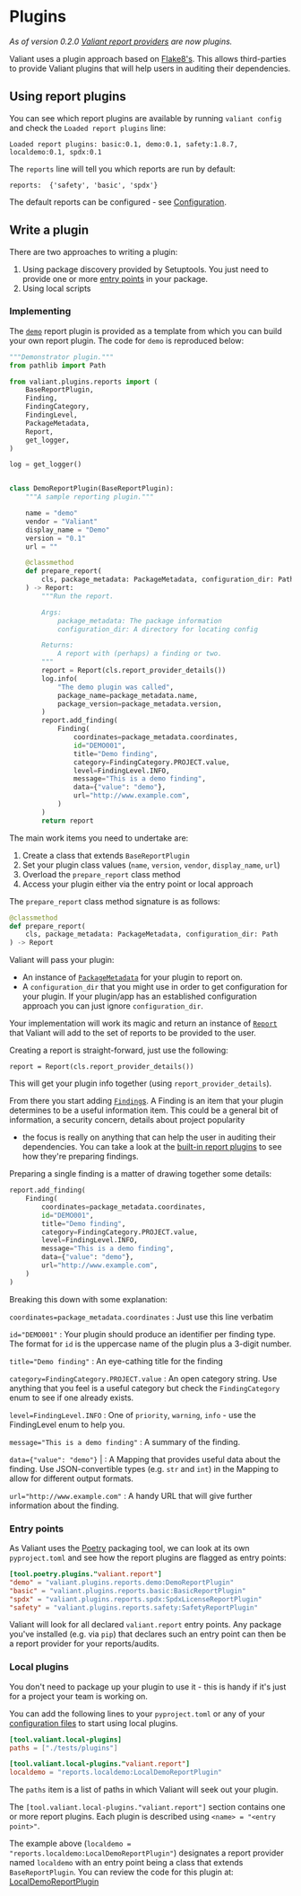 # Plugins

_As of version 0.2.0 [Valiant report providers](providers.md) are now plugins._

Valiant uses a plugin approach based on
[Flake8's](https://flake8.pycqa.org/en/latest/plugin-development/index.html).
This allows third-parties to provide Valiant plugins that will help users in
auditing their dependencies.

## Using report plugins

You can see which report plugins are available by running `valiant config` and
check the `Loaded report plugins` line:

    Loaded report plugins: basic:0.1, demo:0.1, safety:1.8.7, localdemo:0.1, spdx:0.1

The `reports` line will tell you which reports are run by default:

    reports:  {'safety', 'basic', 'spdx'}

The default reports can be configured - see [Configuration](configuration.md).

## Write a plugin

There are two approaches to writing a plugin:

1. Using package discovery provided by Setuptools. You just need to provide one or more
    [entry points](https://setuptools.readthedocs.io/en/latest/pkg_resources.html#entry-points)
    in your package.
2. Using local scripts

### Implementing

The [`demo`](https://github.com/pomes/valiant/blob/master/src/valiant/plugins/reports/demo.py)
report plugin is provided as a template from which you can build your own report plugin. The code
for `demo` is reproduced below:

```python
"""Demonstrator plugin."""
from pathlib import Path

from valiant.plugins.reports import (
    BaseReportPlugin,
    Finding,
    FindingCategory,
    FindingLevel,
    PackageMetadata,
    Report,
    get_logger,
)

log = get_logger()


class DemoReportPlugin(BaseReportPlugin):
    """A sample reporting plugin."""

    name = "demo"
    vendor = "Valiant"
    display_name = "Demo"
    version = "0.1"
    url = ""

    @classmethod
    def prepare_report(
        cls, package_metadata: PackageMetadata, configuration_dir: Path
    ) -> Report:
        """Run the report.

        Args:
            package_metadata: The package information
            configuration_dir: A directory for locating config

        Returns:
            A report with (perhaps) a finding or two.
        """
        report = Report(cls.report_provider_details())
        log.info(
            "The demo plugin was called",
            package_name=package_metadata.name,
            package_version=package_metadata.version,
        )
        report.add_finding(
            Finding(
                coordinates=package_metadata.coordinates,
                id="DEMO001",
                title="Demo finding",
                category=FindingCategory.PROJECT.value,
                level=FindingLevel.INFO,
                message="This is a demo finding",
                data={"value": "demo"},
                url="http://www.example.com",
            )
        )
        return report

```

The main work items you need to undertake are:

1. Create a class that extends `BaseReportPlugin`
2. Set your plugin class values (`name`, `version`, `vendor`, `display_name`, `url`)
3. Overload the `prepare_report` class method
4. Access your plugin either via the entry point or local approach

The `prepare_report` class method signature is as follows:

```python
@classmethod
def prepare_report(
    cls, package_metadata: PackageMetadata, configuration_dir: Path
) -> Report
```

Valiant will pass your plugin:

* An instance of
    [`PackageMetadata`](https://github.com/pomes/valiant/blob/master/src/valiant/package/model.py)
    for your plugin to report on.
* A `configuration_dir` that you might use in order to get configuration for your plugin.
    If your plugin/app has an established configuration approach you can just ignore
    `configuration_dir`.

Your implementation will work its magic and return an instance of
[`Report`](https://github.com/pomes/valiant/blob/master/src/valiant/reports/model.py)
that Valiant will add to the set of reports to be provided to the user.

Creating a report is straight-forward, just use the following:

    report = Report(cls.report_provider_details())

This will get your plugin info together (using `report_provider_details`).

From there you start adding
[`Finding`s](https://github.com/pomes/valiant/blob/master/src/valiant/reports/model.py).
A Finding is an item that your plugin determines to be a useful information item. This
could be a general bit of information, a security concern, details about project popularity
- the focus is really on anything that can help the user in auditing their dependencies.
You can take a look at the
[built-in report plugins](https://github.com/pomes/valiant/tree/master/src/valiant/plugins/reports)
to see how they're preparing findings.

Preparing a single finding is a matter of drawing together some details:

```python
report.add_finding(
    Finding(
        coordinates=package_metadata.coordinates,
        id="DEMO001",
        title="Demo finding",
        category=FindingCategory.PROJECT.value,
        level=FindingLevel.INFO,
        message="This is a demo finding",
        data={"value": "demo"},
        url="http://www.example.com",
    )
)
```

Breaking this down with some explanation:

`coordinates=package_metadata.coordinates`
:   Just use this line verbatim

`id="DEMO001"`
:   Your plugin should produce an identifier per finding type. The format for
    `id` is the uppercase name of the plugin plus a 3-digit number.

`title="Demo finding"`
:   An eye-cathing title for the finding

`category=FindingCategory.PROJECT.value`
:   An open category string. Use anything that you feel is a useful category but check the
    `FindingCategory` enum to see if one already exists.

`level=FindingLevel.INFO`
:   One of `priority`, `warning`, `info` - use the FindingLevel enum to help you.

`message="This is a demo finding"`
:   A summary of the finding.

`data={"value": "demo"}` |
:   A Mapping that provides useful data about the finding. Use JSON-convertible types
    (e.g. `str` and `int`) in the Mapping to allow for different output formats.

`url="http://www.example.com"`
:   A handy URL that will give further information about the finding.

### Entry points

As Valiant uses the [Poetry](https://python-poetry.org/) packaging tool, we can look
at its own `pyproject.toml` and see how the report plugins are flagged as entry points:

```toml
[tool.poetry.plugins."valiant.report"]
"demo" = "valiant.plugins.reports.demo:DemoReportPlugin"
"basic" = "valiant.plugins.reports.basic:BasicReportPlugin"
"spdx" = "valiant.plugins.reports.spdx:SpdxLicenseReportPlugin"
"safety" = "valiant.plugins.reports.safety:SafetyReportPlugin"
```

Valiant will look for all declared `valiant.report` entry points. Any package you've installed
(e.g. via `pip`) that declares such an entry point can then be a report provider for your
reports/audits.

### Local plugins

You don't need to package up your plugin to use it - this is handy if it's just for
a project your team is working on.

You can add the following lines to your `pyproject.toml` or any of your
[configuration files](configuration.md) to start using local plugins.

```toml
[tool.valiant.local-plugins]
paths = ["./tests/plugins"]

[tool.valiant.local-plugins."valiant.report"]
localdemo = "reports.localdemo:LocalDemoReportPlugin"
```

The `paths` item is a list of paths in which Valiant will seek out your plugin.

The `[tool.valiant.local-plugins."valiant.report"]` section contains one or more
report plugins. Each plugin is described using `<name> = "<entry point>"`.

The example above (`localdemo = "reports.localdemo:LocalDemoReportPlugin"`)
designates a report provider named `localdemo` with an entry point being a class
that extends `BaseReportPlugin`. You can review the code for this plugin at:
[LocalDemoReportPlugin](https://github.com/pomes/valiant/blob/master/tests/plugins/reports/localdemo.py)
